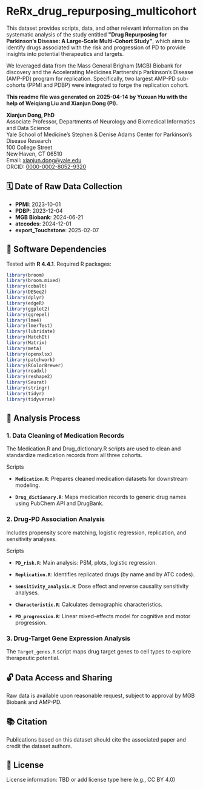 # ReRx_drug_repurposing_multicohort

This dataset provides scripts, data, and other relevant information on the systematic analysis of the study entitled **"Drug Repurposing for Parkinson’s Disease: A Large-Scale Multi-Cohort Study"**, which aims to identify drugs associated with the risk and progression of PD to provide insights into potential therapeutics and targets. 

We leveraged data from the Mass General Brigham (MGB) Biobank for discovery and the Accelerating Medicines Partnership Parkinson’s Disease (AMP-PD) program for replication. Specifically, two largest AMP-PD sub-cohorts (PPMI and PDBP) were integrated to forge the replication cohort.

**This readme file was generated on 2025-04-14 by Yuxuan Hu with the help of Weiqiang Liu and Xianjun Dong (PI).**

**Xianjun Dong, PhD**  
Associate Professor, Departments of Neurology and Biomedical Informatics and Data Science  
Yale School of Medicine’s Stephen & Denise Adams Center for Parkinson’s Disease Research  
100 College Street  
New Haven, CT 06510  
Email: [xianjun.dong@yale.edu](mailto:xianjun.dong@yale.edu)  
ORCID: [0000-0002-8052-9320](https://orcid.org/0000-0002-8052-9320)

## 🗓️ Date of Raw Data Collection

- **PPMI**: 2023-10-01  
- **PDBP**: 2023-12-04  
- **MGB Biobank**: 2024-06-21  
- **atccodes**: 2024-12-01  
- **export_Touchstone**: 2025-02-07  

## 🧰 Software Dependencies

Tested with **R 4.4.1**. Required R packages:

```r
library(broom)
library(broom.mixed)
library(cobalt)
library(DESeq2)
library(dplyr)
library(edgeR)
library(ggplot2)
library(ggrepel)
library(lme4)
library(lmerTest)
library(lubridate)
library(MatchIt)
library(Matrix)
library(meta)
library(openxlsx)
library(patchwork)
library(RColorBrewer)
library(readxl)
library(reshape2)
library(Seurat)
library(stringr)
library(tidyr)
library(tidyverse)
```

## 🔬 Analysis Process
### 1. Data Cleaning of Medication Records
The Medication.R and Drug_dictionary.R scripts are used to clean and standardize medication records from all three cohorts.

Scripts
- **`Medication.R`**:
Prepares cleaned medication datasets for downstream modeling.

- **`Drug_dictionary.R`**:
Maps medication records to generic drug names using PubChem API and DrugBank.

### 2. Drug-PD Association Analysis
Includes propensity score matching, logistic regression, replication, and sensitivity analyses.

Scripts
- **`PD_risk.R`**:
Main analysis: PSM, plots, logistic regression.

- **`Replication.R`**:
Identifies replicated drugs (by name and by ATC codes).

- **`Sensitivity_analysis.R`**:
Dose effect and reverse causality sensitivity analyses.

- **`Characteristic.R`**:
Calculates demographic characteristics.

- **`PD_progression.R`**:
Linear mixed-effects model for cognitive and motor progression.

### 3. Drug-Target Gene Expression Analysis
The `Target_genes.R` script maps drug target genes to cell types to explore therapeutic potential.

## 🔓 Data Access and Sharing
Raw data is available upon reasonable request, subject to approval by MGB Biobank and AMP-PD.

## 📚 Citation
Publications based on this dataset should cite the associated paper and credit the dataset authors.

## 🪪 License
License information: TBD or add license type here (e.g., CC BY 4.0)
